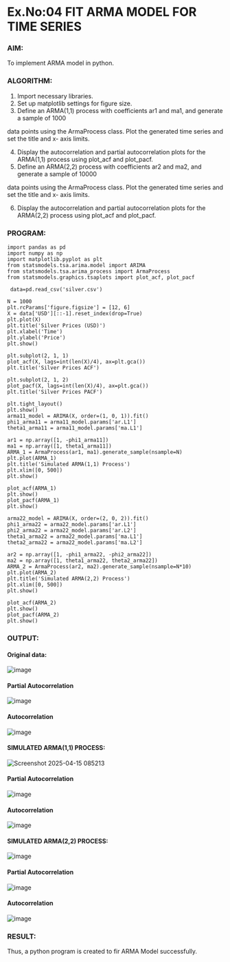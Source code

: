 # Ex.No:04   FIT ARMA MODEL FOR TIME SERIES

### AIM:
To implement ARMA model in python.

### ALGORITHM:
1. Import necessary libraries.
2. Set up matplotlib settings for figure size.
3. Define an ARMA(1,1) process with coefficients ar1 and ma1, and generate a sample of 1000

data points using the ArmaProcess class. Plot the generated time series and set the title and x-
axis limits.

4. Display the autocorrelation and partial autocorrelation plots for the ARMA(1,1) process using
plot_acf and plot_pacf.
5. Define an ARMA(2,2) process with coefficients ar2 and ma2, and generate a sample of 10000

data points using the ArmaProcess class. Plot the generated time series and set the title and x-
axis limits.

6. Display the autocorrelation and partial autocorrelation plots for the ARMA(2,2) process using
plot_acf and plot_pacf.

### PROGRAM:
```
import pandas as pd
import numpy as np
import matplotlib.pyplot as plt
from statsmodels.tsa.arima.model import ARIMA
from statsmodels.tsa.arima_process import ArmaProcess
from statsmodels.graphics.tsaplots import plot_acf, plot_pacf

 data=pd.read_csv('silver.csv')

N = 1000
plt.rcParams['figure.figsize'] = [12, 6]
X = data['USD'][::-1].reset_index(drop=True)
plt.plot(X)
plt.title('Silver Prices (USD)')
plt.xlabel('Time')
plt.ylabel('Price')
plt.show()

plt.subplot(2, 1, 1)
plot_acf(X, lags=int(len(X)/4), ax=plt.gca())
plt.title('Silver Prices ACF')

plt.subplot(2, 1, 2)
plot_pacf(X, lags=int(len(X)/4), ax=plt.gca())
plt.title('Silver Prices PACF')

plt.tight_layout()
plt.show()
arma11_model = ARIMA(X, order=(1, 0, 1)).fit()
phi1_arma11 = arma11_model.params['ar.L1']
theta1_arma11 = arma11_model.params['ma.L1']

ar1 = np.array([1, -phi1_arma11])
ma1 = np.array([1, theta1_arma11])
ARMA_1 = ArmaProcess(ar1, ma1).generate_sample(nsample=N)
plt.plot(ARMA_1)
plt.title('Simulated ARMA(1,1) Process')
plt.xlim([0, 500])
plt.show()

plot_acf(ARMA_1)
plt.show()
plot_pacf(ARMA_1)
plt.show()

arma22_model = ARIMA(X, order=(2, 0, 2)).fit()
phi1_arma22 = arma22_model.params['ar.L1']
phi2_arma22 = arma22_model.params['ar.L2']
theta1_arma22 = arma22_model.params['ma.L1']
theta2_arma22 = arma22_model.params['ma.L2']

ar2 = np.array([1, -phi1_arma22, -phi2_arma22])  
ma2 = np.array([1, theta1_arma22, theta2_arma22])  
ARMA_2 = ArmaProcess(ar2, ma2).generate_sample(nsample=N*10)
plt.plot(ARMA_2)
plt.title('Simulated ARMA(2,2) Process')
plt.xlim([0, 500])
plt.show()

plot_acf(ARMA_2)
plt.show()
plot_pacf(ARMA_2)
plt.show()

```
### OUTPUT:

#### Original data:

![image](https://github.com/user-attachments/assets/8edfd0bb-bbda-4c76-ae52-3fa441091549)

#### Partial Autocorrelation

![image](https://github.com/user-attachments/assets/32d306cb-7903-4d1b-8b7e-8b8d58d2547e)

#### Autocorrelation

![image](https://github.com/user-attachments/assets/bb2de61e-1bb7-4e45-8e37-002c41079dcd)

#### SIMULATED ARMA(1,1) PROCESS:

![Screenshot 2025-04-15 085213](https://github.com/user-attachments/assets/22fdc324-0b6f-44e0-bd27-903c1ad82389)

#### Partial Autocorrelation

![image](https://github.com/user-attachments/assets/571d886f-cfaf-40cc-b249-30f0dd404e23)

#### Autocorrelation

![image](https://github.com/user-attachments/assets/0ea159d3-de7e-4e7a-9a92-032aaef5053f)

#### SIMULATED ARMA(2,2) PROCESS:

![image](https://github.com/user-attachments/assets/8d501d69-39e4-4d0b-8e6a-d643ed964762)

#### Partial Autocorrelation

![image](https://github.com/user-attachments/assets/f306389e-2537-462c-a18a-cf63123626e7)

#### Autocorrelation

![image](https://github.com/user-attachments/assets/9b1b0ff1-1e89-4ba7-81fd-6632ebeaa2bb)

### RESULT:
Thus, a python program is created to fir ARMA Model successfully.
